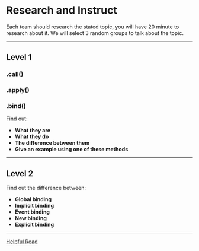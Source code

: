 # Research and Instruct
Each team should research the stated topic, you will have 20 minute to research about it. We will select 3 random groups to talk about the topic.

---
## Level 1

### .call()
### .apply()
### .bind()

Find out:
- **What they are** 
- **What they do**
- **The difference between them**
- **Give an example using one of these methods**

---

## Level 2

Find out the difference between:
- **Global binding**
- **Implicit binding**
- **Event binding**
- **New binding**
- **Explicit binding**

---
[Helpful Read](https://github.com/getify/You-Dont-Know-JS/tree/master/this%20%26%20object%20prototypes)